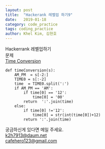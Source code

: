 ```yaml
---
layout: post
title:  "Hackerank 레벨업 하기9"
date:   2019-01-18
category: code_practice
tags: coding_practice
author: Khel Kim, 김현호
---
```


Hackerrank 레벨업하기  
문제  
[Time Conversion](https://www.hackerrank.com/challenges/time-conversion/problem)

~~~
def timeConversion(s):
    AM_PM  = s[-2:]
    TIME0 = s[:-2]
    time  = TIME0.split(':')
    if AM_PM == 'AM':
        if time[0] == '12':
            time[0] = '00'
        return  ':'.join(time)
    else:
        if time[0] !='12':
            time[0] = str(int(time[0])+12)
        return ':'.join(time)
~~~

궁금하신게 있다면 메일 주세요.   
k2h7913@daum.net  
cafehero123@gmail.com
